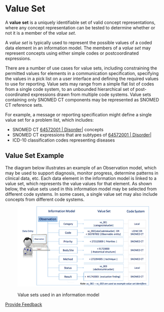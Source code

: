 # Value Set

A **value set** is a uniquely identifiable set of valid concept representations, where any concept representation can be tested to determine whether or not it is a member of the _value set_.

A _value set_ is typically used to represent the possible values of a coded data element in an information model. The members of a _value set_ may represent concepts using either simple codes or postcoordinated expressions.

There are a number of use cases for value sets, including constraining the permitted values for elements in a communication specification, specifying the values in a pick list on a user interface and defining the required values to use for reporting. Value sets may range from a simple flat list of codes from a single code system, to an unbounded hierarchical set of post-coordinated expressions drawn from multiple code systems. Value sets containing only SNOMED CT components may be represented as SNOMED CT reference sets.

For example, a message or reporting specification might define a single value set for a problem list, which includes:

* SNOMED CT [64572001 | Disorder|](http://snomed.info/id/64572001) concepts
* SNOMED CT expressions that are subtypes of [64572001 | Disorder|](http://snomed.info/id/64572001)
* ICD-10 classification codes representing diseases

## Value Set Example

The diagram below illustrates an example of an Observation model, which may be used to support diagnosis, monitor progress, determine patterns in clinical data, etc. Each data element in the information model is linked to a value set, which represents the value values for that element. As shown below, the value sets used in this information model may be selected from different code systems. In some cases, a single value set may also include concepts from different code systems.

<figure><img src="../images/35985808.png" alt=""><figcaption><p>Value sets used in an information model</p></figcaption></figure>






<a href="https://docs.google.com/forms/d/e/1FAIpQLScTmbZIf0UEQwYDkY27EEWBkaiYkHSbR0_9DmFrMLXoQLyL7Q/viewform?usp=pp_url&entry.1767247133=Refset+Guide&entry.670899847=Value%20Set" class="button primary">Provide Feedback</a>
